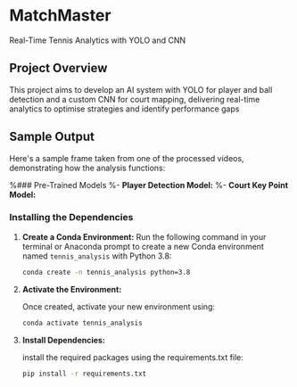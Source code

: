 # MatchMaster
Real-Time Tennis Analytics with YOLO and CNN
## Project Overview
This project aims to develop an AI system with YOLO for player and ball detection and a custom CNN for court mapping, delivering real-time analytics to optimise strategies and identify performance gaps

## Sample Output
Here's a sample frame taken from one of the processed videos, demonstrating how the analysis functions:



%### Pre-Trained Models
%- **Player Detection Model:** 
%- **Court Key Point Model:**



### Installing the Dependencies
1. **Create a Conda Environment:**
   Run the following command in your terminal or Anaconda prompt to create a new Conda environment named `tennis_analysis` with Python 3.8:
   ```bash
   conda create -n tennis_analysis python=3.8
   ```
   
2. **Activate the Environment:**
   
     Once created, activate your new environment using:
     ```bash
     conda activate tennis_analysis
     ```

3. **Install Dependencies:**
   
     install the required packages using the requirements.txt file:
     ```bash
     pip install -r requirements.txt
     ```
